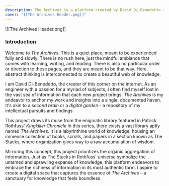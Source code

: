 ```yaml
---
description: The Archives is a platform created by David Di-Benedetto to house information. This project builds onto a variety of topics through interlinking notes. "Here, abstract thinking is interconnected to create a beautiful web of knowledge."
cover: "[[The Archives Header.png]]"
---
```

![[The Archives Header.png]]


### Introduction
Welcome to *The Archives*. This is a quiet place, meant to be experienced fully and slowly. There is no rush here, just the mindful ambiance that comes with learning, writing, and reading. There is also no particular order or direction to these pages, and they are meant to be that way. Here, abstract thinking is interconnected to create a beautiful web of knowledge.

I am David Di-Benedetto, the creator of this corner on the internet. As an engineer with a passion for a myriad of subjects, I often find myself lost in the vast sea of information that each new project brings. *The Archives* is my endeavor to anchor my work and insights into a single, documented haven. It's akin to a *second brain* or a *digital garden* - a repository of my intellectual pursuits and findings.

This project draws its muse from the enigmatic library featured in Patrick Rothfuss' *Kingkiller Chronicle* In this series, there exists a vast library aptly named *The Archives*. It is a labyrinthine world of knowledge, housing an immense collection of books, scrolls, and papers in a section known as The Stacks, where organization gives way to a raw accumulation of wisdom.

Mirroring this concept, this project prioritizes the organic aggregation of information. Just as The Stacks in Rothfuss' universe symbolize the untamed and sprawling expanse of knowledge, this platform endeavors to embrace the richness of information in its most authentic form. I aspire to create a digital space that captures the essence of *The Archives* – a sanctuary for knowledge that feels boundless.
